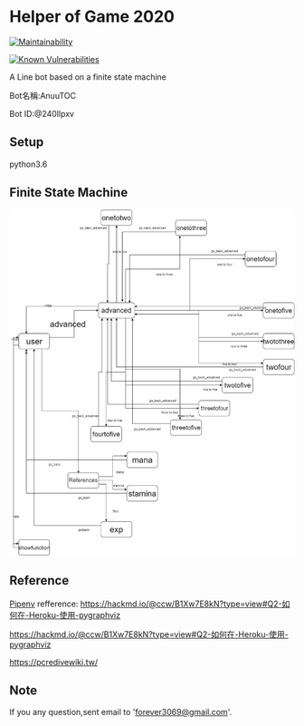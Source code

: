 # Helper of Game 2020

[![Maintainability](https://api.codeclimate.com/v1/badges/dc7fa47fcd809b99d087/maintainability)](https://codeclimate.com/github/NCKU-CCS/TOC-Project-2020/maintainability)

[![Known Vulnerabilities](https://snyk.io/test/github/NCKU-CCS/TOC-Project-2020/badge.svg)](https://snyk.io/test/github/NCKU-CCS/TOC-Project-2020)

A Line bot based on a finite state machine

Bot名稱:AnuuTOC

Bot ID:@240llpxv
## Setup
  python3.6

## Finite State Machine
![fsm](/fsm.png)



## Reference
[Pipenv](https://medium.com/@chihsuan/pipenv-更簡單-更快速的-python-套件管理工具-135a47e504f4) 
refference: https://hackmd.io/@ccw/B1Xw7E8kN?type=view#Q2-如何在-Heroku-使用-pygraphviz

https://hackmd.io/@ccw/B1Xw7E8kN?type=view#Q2-如何在-Heroku-使用-pygraphviz

https://pcredivewiki.tw/

## Note
If you any question,sent email to 'forever3069@gmail.com'.
